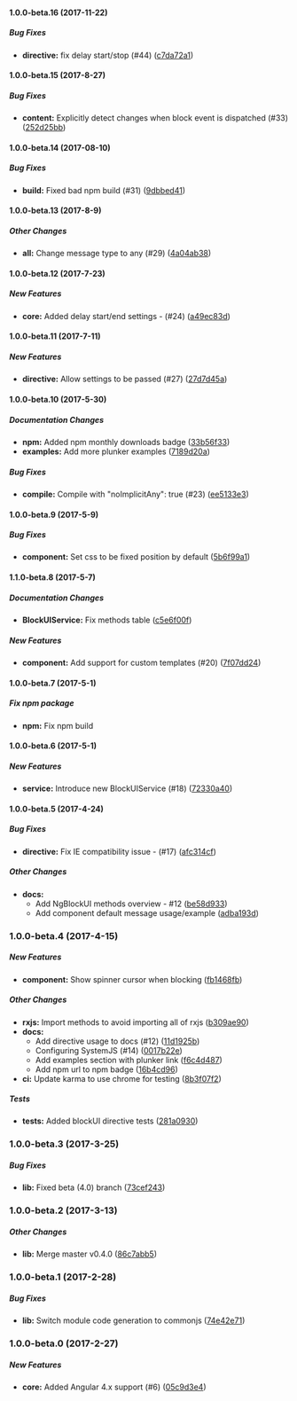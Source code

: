 #### 1.0.0-beta.16 (2017-11-22)

##### Bug Fixes

* **directive:** fix delay start/stop (#44) ([c7da72a1](https://github.com/kuuurt13/ng-block-ui/commit/c7da72a1e10dfe24855f6876e5c2fa92a8cfa664))

#### 1.0.0-beta.15 (2017-8-27)

##### Bug Fixes

* **content:** Explicitly detect changes when block event is dispatched (#33) ([252d25bb](https://github.com/kuuurt13/ng-block-ui/commit/252d25bb7e832c792e260ca42bb0e80dfa2b10b3))

#### 1.0.0-beta.14 (2017-08-10)

##### Bug Fixes

* **build:** Fixed bad npm build (#31) ([9dbbed41](https://github.com/kuuurt13/ng-block-ui/commit/9dbbed4186c85366d67b71cad76091ac2a47c228))

#### 1.0.0-beta.13 (2017-8-9)

##### Other Changes

* **all:** Change message type to any (#29) ([4a04ab38](https://github.com/kuuurt13/ng-block-ui/commit/4a04ab38c03cca2e5ab9f224ef4767413bf9c5ef))

#### 1.0.0-beta.12 (2017-7-23)

##### New Features

* **core:** Added delay start/end settings - (#24) ([a49ec83d](https://github.com/kuuurt13/ng-block-ui/commit/a49ec83d3808011fd55ce3a69a23e02c1e69c0a9))

#### 1.0.0-beta.11 (2017-7-11)

##### New Features

* **directive:** Allow settings to be passed (#27) ([27d7d45a](https://github.com/kuuurt13/ng-block-ui/commit/27d7d45aba5a26881ae81d7cfa704e26d6760aa5))

#### 1.0.0-beta.10 (2017-5-30)

##### Documentation Changes

* **npm:** Added npm monthly downloads badge ([33b56f33](https://github.com/kuuurt13/ng-block-ui/commit/33b56f33f4e71d8ad9fd19f352d800813707dd06))
* **examples:** Add more plunker examples ([7189d20a](https://github.com/kuuurt13/ng-block-ui/commit/7189d20a46369edab9861825e6d24d96531518d1))

##### Bug Fixes

* **compile:** Compile with "noImplicitAny": true (#23) ([ee5133e3](https://github.com/kuuurt13/ng-block-ui/commit/ee5133e33e1b492195c512c1b2a4580f766d39cc))

#### 1.0.0-beta.9 (2017-5-9)

##### Bug Fixes

* **component:** Set css to be fixed position by default ([5b6f99a1](https://github.com/kuuurt13/ng-block-ui/commit/5b6f99a168e1d96b3a867edbf0a057afe600d984))

#### 1.1.0-beta.8 (2017-5-7)

##### Documentation Changes

* **BlockUIService:** Fix methods table ([c5e6f00f](https://github.com/kuuurt13/ng-block-ui/commit/c5e6f00f6abbcb5bb2ea5ebd23af2d829c3eedd0))

##### New Features

* **component:** Add support for custom templates (#20) ([7f07dd24](https://github.com/kuuurt13/ng-block-ui/commit/7f07dd248c6c5eb7b3e7866284cb14b6136d13e8))

#### 1.0.0-beta.7 (2017-5-1)

##### Fix npm package

* **npm:** Fix npm build

#### 1.0.0-beta.6 (2017-5-1)

##### New Features

* **service:** Introduce new BlockUIService (#18) ([72330a40](https://github.com/kuuurt13/ng-block-ui/commit/72330a40b1c1485fb693e426ab075d8d04a72a2f))

#### 1.0.0-beta.5 (2017-4-24)

##### Bug Fixes

* **directive:** Fix IE compatibility issue - (#17) ([afc314cf](https://github.com/kuuurt13/ng-block-ui/commit/afc314cfdc3180cafcb3de2206ad080915360fd6))

##### Other Changes

* **docs:**
  * Add NgBlockUI methods overview - #12 ([be58d933](https://github.com/kuuurt13/ng-block-ui/commit/be58d9331b1c4d237d96fbf6b507f88142197388))
  * Add component default message usage/example ([adba193d](https://github.com/kuuurt13/ng-block-ui/commit/adba193d0d532d30f111acc46a69df81a9d936ca))

### 1.0.0-beta.4 (2017-4-15)

##### New Features

* **component:** Show spinner cursor when blocking ([fb1468fb](https://github.com/kuuurt13/ng-block-ui/commit/fb1468fba452ce0e5894e18f40338609e942b8c6))

##### Other Changes

* **rxjs:** Import methods to avoid importing all of rxjs ([b309ae90](https://github.com/kuuurt13/ng-block-ui/commit/b309ae904cffc34b8716f65c2c7ab0a79162c625))
* **docs:**
  * Add directive usage to docs (#12) ([11d1925b](https://github.com/kuuurt13/ng-block-ui/commit/11d1925b8f4c1eaf48d500f5ca6b23177fbbe956))
  * Configuring SystemJS  (#14) ([0017b22e](https://github.com/kuuurt13/ng-block-ui/commit/0017b22e854ebe6cf44649a7847bfce024c93c2e))
  * Add examples section with plunker link ([f6c4d487](https://github.com/kuuurt13/ng-block-ui/commit/f6c4d487d49a63e5fbc12cab8c489cf8b9326264))
  * Add npm url to npm badge ([16b4cd96](https://github.com/kuuurt13/ng-block-ui/commit/16b4cd96673c8369404db7ad1e96312b920c1658))
* **ci:** Update karma to use chrome for testing ([8b3f07f2](https://github.com/kuuurt13/ng-block-ui/commit/8b3f07f2ca352e7b9b51b0cafa0b5a76025e7026))

##### Tests

* **tests:** Added blockUI directive tests ([281a0930](https://github.com/kuuurt13/ng-block-ui/commit/281a09307144f2ca05ebd85eed459d0a2c86648e))

### 1.0.0-beta.3 (2017-3-25)

##### Bug Fixes

* **lib:** Fixed beta (4.0) branch ([73cef243](https://github.com/kuuurt13/ng-block-ui/commit/73cef24306e05f2cdff9bb3c3e4f313af0645357))

### 1.0.0-beta.2 (2017-3-13)

##### Other Changes

* **lib:** Merge master v0.4.0 ([86c7abb5](https://github.com/kuuurt13/ng-block-ui/commit/86c7abb5a355568024dc64d7610ba07f14d84abd))

### 1.0.0-beta.1 (2017-2-28)

##### Bug Fixes

* **lib:** Switch module code generation to commonjs ([74e42e71](https://github.com/kuuurt13/ng-block-ui/commit/74e42e712fe257fe1fe8cc8a875c6c13d111c012))

### 1.0.0-beta.0 (2017-2-27)

##### New Features

* **core:** Added Angular 4.x support (#6) ([05c9d3e4](https://github.com/kuuurt13/ng-block-ui/commit/05c9d3e49bb9a972af6131f2d2f872d5c7a14306))
